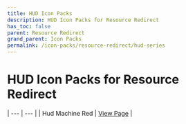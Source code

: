 ```yaml
---
title: HUD Icon Packs
description: HUD Icon Packs for Resource Redirect
has_toc: false
parent: Resource Redirect
grand_parent: Icon Packs
permalink: /icon-packs/resource-redirect/hud-series
---
```


HUD Icon Packs for Resource Redirect
===========================

| --- | --- |
| Hud Machine Red | [View Page][HudMachineRed] |

<!-- ///////////////////////////////////////////////////////////////////////////////////////////////////////////////////////////////////////////////////// -->

[HudMachineRed]: /icon-packs/resource-redirect/hud-series/hud-machine-red

<!-- ///////////////////////////////////////////////////////////////////////////////////////////////////////////////////////////////////////////////////// -->
